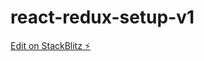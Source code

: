 # react-redux-setup-v1

[Edit on StackBlitz ⚡️](https://stackblitz.com/edit/react-redux-setup-v1-vin)